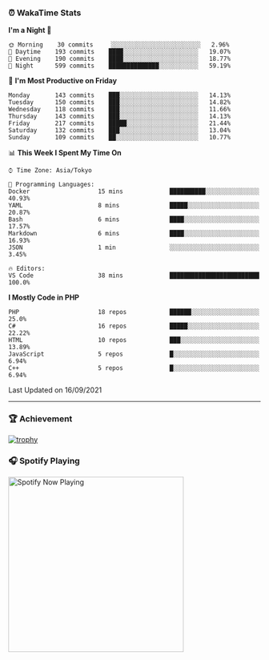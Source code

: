 ### ⏰ WakaTime Stats


<!--START_SECTION:waka-->
**I'm a Night 🦉** 

```text
🌞 Morning    30 commits     ░░░░░░░░░░░░░░░░░░░░░░░░░   2.96% 
🌆 Daytime    193 commits    ████░░░░░░░░░░░░░░░░░░░░░   19.07% 
🌃 Evening    190 commits    ████░░░░░░░░░░░░░░░░░░░░░   18.77% 
🌙 Night      599 commits    ██████████████░░░░░░░░░░░   59.19%

```
📅 **I'm Most Productive on Friday** 

```text
Monday       143 commits    ███░░░░░░░░░░░░░░░░░░░░░░   14.13% 
Tuesday      150 commits    ███░░░░░░░░░░░░░░░░░░░░░░   14.82% 
Wednesday    118 commits    ███░░░░░░░░░░░░░░░░░░░░░░   11.66% 
Thursday     143 commits    ███░░░░░░░░░░░░░░░░░░░░░░   14.13% 
Friday       217 commits    █████░░░░░░░░░░░░░░░░░░░░   21.44% 
Saturday     132 commits    ███░░░░░░░░░░░░░░░░░░░░░░   13.04% 
Sunday       109 commits    ██░░░░░░░░░░░░░░░░░░░░░░░   10.77%

```


📊 **This Week I Spent My Time On** 

```text
⌚︎ Time Zone: Asia/Tokyo

💬 Programming Languages: 
Docker                   15 mins             ██████████░░░░░░░░░░░░░░░   40.93% 
YAML                     8 mins              █████░░░░░░░░░░░░░░░░░░░░   20.87% 
Bash                     6 mins              ████░░░░░░░░░░░░░░░░░░░░░   17.57% 
Markdown                 6 mins              ████░░░░░░░░░░░░░░░░░░░░░   16.93% 
JSON                     1 min               ░░░░░░░░░░░░░░░░░░░░░░░░░   3.45%

🔥 Editors: 
VS Code                  38 mins             █████████████████████████   100.0%

```

**I Mostly Code in PHP** 

```text
PHP                      18 repos            ██████░░░░░░░░░░░░░░░░░░░   25.0% 
C#                       16 repos            █████░░░░░░░░░░░░░░░░░░░░   22.22% 
HTML                     10 repos            ███░░░░░░░░░░░░░░░░░░░░░░   13.89% 
JavaScript               5 repos             █░░░░░░░░░░░░░░░░░░░░░░░░   6.94% 
C++                      5 repos             █░░░░░░░░░░░░░░░░░░░░░░░░   6.94%

```



 Last Updated on 16/09/2021
<!--END_SECTION:waka-->

---

### 🏆 Achievement

[![trophy](https://github-profile-trophy.vercel.app/?username=Slime-hatena&theme=flat&no-bg=true&no-frame=true&column=8)](https://github.com/ryo-ma/github-profile-trophy)

### 🎧 Spotify Playing

[<img src="https://spotify-now-playing-slime-hatena.vercel.app/api/spotify-playing" alt="Spotify Now Playing" width="350" />](https://open.spotify.com/user/slime_hatena)

<!--
**Slime-hatena/Slime-hatena** is a ✨ _special_ ✨ repository because its `README.md` (this file) appears on your GitHub profile.

Here are some ideas to get you started:

- 🔭 I’m currently working on ...
- 🌱 I’m currently learning ...
- 👯 I’m looking to collaborate on ...
- 🤔 I’m looking for help with ...
- 💬 Ask me about ...
- 📫 How to reach me: ...
- 😄 Pronouns: ...
- ⚡ Fun fact: ...
-->
